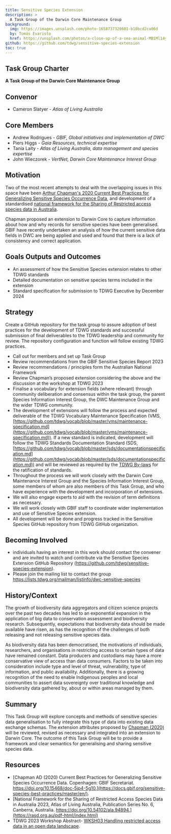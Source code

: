 ```yaml
---
title: Sensitive Species Extension
description: >
  A Task Group of the Darwin Core Maintenance Group
background:
  img: https://images.unsplash.com/photo-1658737320601-b10bcd2ca06d
  by: Tomás Evaristo
  href: https://unsplash.com/photos/a-close-up-of-a-sea-animal-MB1Ml14y90U
github: https://github.com/tdwg/sensitive-species-extension
toc: true
---
```


## Task Group Charter

**A Task Group of the Darwin Core Maintenance Group**


## Convenor

- Cameron Slatyer - _Atlas of Living Australia_


## Core Members

- Andrew Rodrigues - _GBIF, Global initiatives and implementation of DWC_
- Piers Higgs - _Gaia Resources, technical expertise_
- Tania Laity - _Atlas of Living Australia, data management and species expertise_
- John Wieczorek - _VertNet, Darwin Core Maintenance Interest Group_


## Motivation

Two of the most recent attempts to deal with the overlapping issues in this space have been [Arthur Chapman's 2020 Current Best Practices for Generalizing Sensitive Species Occurrence Data](https://docs.gbif.org/sensitive-species-best-practices/master/en/), and development of a standardised [national framework for the Sharing of Restricted access species data in Australia](https://rasd.org.au/pdf-html/index.html).

Chapman proposed an extension to Darwin Core to capture information about how and why records for sensitive species have been generalised. GBIF have recently undertaken an analysis of how the current sensitive data fields in DWC are being applied and used and found that there is a lack of consistency and correct application.


## Goals Outputs and Outcomes

* An assessment of how the Sensitive Species extension relates to other TDWG standards
* Detailed documentation on sensitive species terms included in the extension
* Standard specification for submission to TDWG Executive by December 2024


## Strategy 

Create a GitHub repository for the task group to assure adoption of best practices for the development of TDWG standards and successful submission of final deliverables to the TDWG leadership and community for review. The repository configuration and function will follow existing TDWG practices.

- Call out for members and set up Task Group
- Review recommendations from the GBIF Sensitive Species Report 2023
- Review recommendations / principles form the Australian National Framework
- Review Chapman’s proposed extension considering the above and the discussion at the workshop at TDWG 2023
- Finalise a vocabulary for extension fields (where relevant) through community deliberation and consensus within the task group, the parent Species Information Interest Group, the DWC Maintenance Group and the wider TDWG community.
- The development of extensions will follow the process and expected deliverable of the TDWG Vocabulary Maintenance Specification (VMS, [https://github.com/tdwg/vocab/blob/master/vms/maintenance-specification.md](https://github.com/tdwg/vocab/blob/master/vms/maintenance-specification.md)). If a new standard is indicated, development will follow the TDWG Standards Documentation Standard (SDS, [https://github.com/tdwg/vocab/blob/master/sds/documentationspecification.md](https://github.com/tdwg/vocab/blob/master/sds/documentationspecification.md)) and will be reviewed as required by the [TDWG By-laws](https://www.tdwg.org/about/process/) for the ratification of standards.
- Throughout the process we will work closely with the Darwin Core Maintenance Interest Group and the Species Information Interest Group, some members of whom are also members of this Task Group, and who have experience with the development and incorporation of extensions.
- We will also engage experts to aid with the revision of term definitions as necessary.
- We will work closely with GBIF staff to coordinate wider implementation and use of Sensitive Species extension.
- All development will be done and progress tracked in the Sensitive Species GitHub repository from TDWG GitHub organization.


## Becoming Involved

* individuals having an interest in this work should contact the convener and are invited to watch and contribute via the Sensitive Species Extension GitHub Repository (https://github.com/tdwg/sensitive-species-extension).
* Please join the mailing list to contact the group https://lists.tdwg.org/mailman/listinfo/dwc-sensitive-species


## History/Context

The growth of biodiversity data aggregators and citizen science projects over the past two decades has led to an exponential expansion in the application of big data to conservation assessment and biodiversity research. Subsequently, expectations that biodiversity data should be made available have risen, as has the recognition of the challenges of both releasing and not releasing sensitive species data.

As biodiversity data has been democratised, the motivations of individuals, researchers, and organisations in restricting access to certain types of data have remained constant. Data producers and custodians may have a more conservative view of access than data consumers. Factors to be taken into consideration include type and level of threat, vulnerability, type of information, and public availability. Additionally, there is a growing recognition of the need to enable Indigenous peoples and local communities to assert data sovereignty over traditional knowledge and biodiversity data gathered by, about or within areas managed by them.


## Summary

This Task Group will explore concepts and methods of sensitive species data generalisation to fully integrate this type of data into existing data exchange schemas. The extension attributes proposed by [Chapman (2020)](https://docs.gbif.org/sensitive-species-best-practices/master/en/) will be reviewed, revised as necessary and integrated into an extension to Darwin Core. The outcome of this Task Group will be  to provide a framework and clear semantics for generalising and sharing sensitive species data.


## Resources

* [Chapman AD (2020) Current Best Practices for Generalizing Sensitive Species Occurrence Data. Copenhagen: GBIF Secretariat. https://doi.org/10.15468/doc-5jp4-5g10.](https://docs.gbif.org/sensitive-species-best-practices/master/en/).
* [National Framework for the Sharing of Restricted Access Species Data in Australia 2023, Atlas of Living Australia, Publication Series No. 6, Canberra, Australia. https://doi.org/10.54102/ala.94894.](https://rasd.org.au/pdf-html/index.html)
* TDWG 2023 Workshop Abstract- [WKSH03 Handling restricted access data in an open data landscape](https://www.tdwg.org/conferences/2023/session-list/#wksh03).
